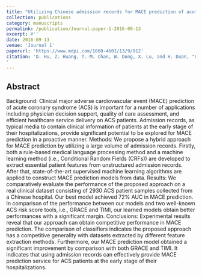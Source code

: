 ```yaml
---
title: "Utilizing Chinese admission records for MACE prediction of acute coronary syndrome"
collection: publications
category: manuscripts
permalink: /publication/Journal-paper-1-2016-09-13
excerpt: #''
date: 2016-09-13
venue: 'Journal 1'
paperurl: 'https://www.mdpi.com/1660-4601/13/9/912'
citation: 'D. Hu, Z. Huang, T.-M. Chan, W. Dong, X. Lu, and H. Duan, "Utilizing Chinese Admission Records for MACE Prediction of Acute Coronary Syndrome," International Journal of Environmental Research and Public Health, vol. 13, no. 9, p. 912, 2016.
'
---
```


Abstract
---
Background: Clinical major adverse cardiovascular event (MACE) prediction of acute coronary syndrome (ACS) is important for a number of applications including physician decision support, quality of care assessment, and efficient healthcare service delivery on ACS patients. Admission records, as typical media to contain clinical information of patients at the early stage of their hospitalizations, provide significant potential to be explored for MACE prediction in a proactive manner. Methods: We propose a hybrid approach for MACE prediction by utilizing a large volume of admission records. Firstly, both a rule-based medical language processing method and a machine learning method (i.e., Conditional Random Fields (CRFs)) are developed to extract essential patient features from unstructured admission records. After that, state-of-the-art supervised machine learning algorithms are applied to construct MACE prediction models from data. Results: We comparatively evaluate the performance of the proposed approach on a real clinical dataset consisting of 2930 ACS patient samples collected from a Chinese hospital. Our best model achieved 72% AUC in MACE prediction. In comparison of the performance between our models and two well-known ACS risk score tools, i.e., GRACE and TIMI, our learned models obtain better performances with a significant margin. Conclusions: Experimental results reveal that our approach can obtain competitive performance in MACE prediction. The comparison of classifiers indicates the proposed approach has a competitive generality with datasets extracted by different feature extraction methods. Furthermore, our MACE prediction model obtained a significant improvement by comparison with both GRACE and TIMI. It indicates that using admission records can effectively provide MACE prediction service for ACS patients at the early stage of their hospitalizations.
